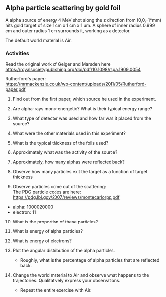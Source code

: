 ## Alpha particle scattering by gold foil
A alpha source of energy 4 MeV shot along the z direction from (0,0,-1*mm) hits  gold target of size 1 cm x 1 cm x 1 um. A sphere of inner radius 0.999 cm and outer radius 1 cm surrounds it, working as a detector.

The default world material is Air.

### Activities

Read the original work of Geiger and Marsden here:
https://royalsocietypublishing.org/doi/pdf/10.1098/rspa.1909.0054

Rutherford's paper:  
https://mrmackenzie.co.uk/wp-content/uploads/2011/05/Rutherford-paper.pdf

1. Find out from the first paper, which source he used in the experiment. 

2. Are alpha-rays mono-energetic? What is their typical energy range?

3. What type of detector was used and how far was it placed from the source?

4. What were the other materials used in this experiment?

5. What is the typical thickness of the foils used? 

6. Approximately what was the activity of the source?

7. Approximately, how many alphas were reflected back?


8. Observe how many particles exit the target as a function of target thickness


9. Observe particles come out of the scattering:  
The PDG particle codes are here: https://pdg.lbl.gov/2007/reviews/montecarlorpp.pdf

  - alpha: 1000020000
  - electron: 11

10. What is the proportion of these particles?

11. What is energy of alpha particles?

12. What is energy of electrons?

13. Plot the angular distribution of the alpha particles.  
    - Roughly, what is the percentage of alpha particles that are reflected back.

14. Change the world material to Air and observe what happens to the trajectories. Qualitatively express your observations.  
    - Repeat the entire exercise with Air.





